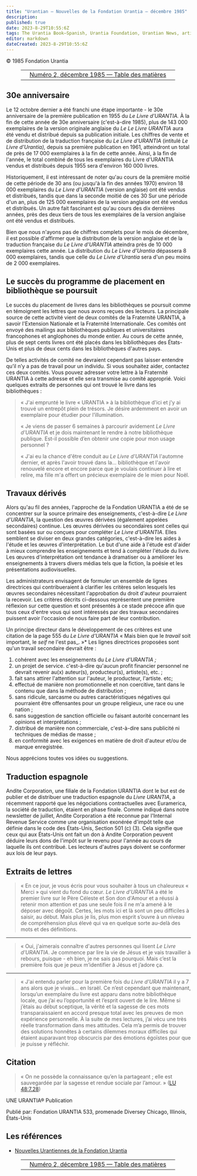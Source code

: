 ```yaml
---
title: "Urantian — Nouvelles de la Fondation Urantia — décembre 1985"
description: 
published: true
date: 2023-8-29T10:55:6Z
tags: The Urantia Book—Spanish, Urantia Foundation, Urantian News, article
editor: markdown
dateCreated: 2023-8-29T10:55:6Z
---
```


<p class="v-card v-sheet theme--light grey lighten-3 px-2">© 1985 Fondation Urantia</p>
<figure class="table chapter-navigator">
  <table>
    <tbody>
      <tr>
        <td>
        </td>
        <td>
        <a href="/fr/index/articles_uf_urantian#numéro-2-décembre-1985">
          <span class="mdi mdi-book-open-variant"></span><span class="pl-2">Numéro 2, décembre 1985 — Table des matières</span>
        </a>
        </td>
        <td>
        </td>
      </tr>
    </tbody>
  </table>
</figure>




## 30e anniversaire

Le 12 octobre dernier a été franchi une étape importante - le 30e anniversaire de la première publication en 1955 du _Le Livre d'URANTIA._ À la fin de cette année de 30e anniversaire (c'est-à-dire 1985), plus de 143 000 exemplaires de la version originale anglaise du _Le Le Livre URANTIA_ aura été vendu et distribué depuis sa publication initiale. Les chiffres de vente et de distribution de la traduction française du _Le Livre d'URANTIA_ (intitulé _Le Livre d'Urantia),_ depuis sa première publication en 1961, atteindront un total de près de 17 000 exemplaires à la fin de cette année. Ainsi, à la fin de l'année, le total combiné de tous les exemplaires du Livre d'URANTIA vendus et distribués depuis 1955 sera d'environ 160 000 livres.

Historiquement, il est intéressant de noter qu'au cours de la première moitié de cette période de 30 ans (ou jusqu'à la fin des années 1970) environ 18 000 exemplaires du _Le Livre d'URANTIA_ (version anglaise) ont été vendus et distribués, tandis que dans la seconde moitié de ces 30 Sur une période d'un an, plus de 125 000 exemplaires de la version anglaise ont été vendus et distribués. Un autre fait fascinant est qu'au cours des dix dernières années, près des deux tiers de tous les exemplaires de la version anglaise ont été vendus et distribués.

Bien que nous n'ayons pas de chiffres complets pour le mois de décembre, il est possible d'affirmer que la distribution de la version anglaise et de la traduction française du _Le Livre d'URANTIA_ atteindra près de 10 000 exemplaires cette année. La distribution du _Le Livre d'Urantia_ dépassera 8 000 exemplaires, tandis que celle du _Le Livre d'Urantia_ sera d'un peu moins de 2 000 exemplaires.

## Le succès du programme de placement en bibliothèque se poursuit

Le succès du placement de livres dans les bibliothèques se poursuit comme en témoignent les lettres que nous avons reçues des lecteurs. La principale source de cette activité vient de deux comités de la Fraternité URANTIA, à savoir l'Extension Nationale et la Fraternité Internationale. Ces comités ont envoyé des mailings aux bibliothèques publiques et universitaires francophones et anglophones du monde entier. Au cours de cette année, plus de sept cents livres ont été placés dans les bibliothèques des États-Unis et plus de deux cents dans les bibliothèques d'autres pays.

De telles activités de comité ne devraient cependant pas laisser entendre qu’il n’y a pas de travail pour un individu. Si vous souhaitez aider, contactez ces deux comités. Vous pouvez adresser votre lettre à la Fraternité URANTIA à cette adresse et elle sera transmise au comité approprié. Voici quelques extraits de personnes qui ont trouvé le livre dans les bibliothèques :

> « J'ai emprunté le livre « URANTIA » à la bibliothèque d'ici et j'y ai trouvé un entrepôt plein de trésors. Je désire ardemment en avoir un exemplaire pour étudier pour l’illumination.
> 
> « Je viens de passer 6 semaines à parcourir avidement _Le Livre d'URANTIA_ et je dois maintenant le rendre à notre bibliothèque publique. Est-il possible d’en obtenir une copie pour mon usage personnel ?
> 
> « J'ai eu la chance d'être conduit au _Le Livre d'URANTIA_ l'automne dernier, et après l'avoir trouvé dans la... bibliothèque et l'avoir renouvelé encore et encore parce que je voulais continuer à lire et relire, ma fille m'a offert un précieux exemplaire de le mien pour Noël.

## Travaux dérivés

Alors qu'au fil des années, l'approche de la Fondation URANTIA a été de se concentrer sur la source primaire des enseignements, c'est-à-dire _Le Livre d'URANTIA_, la question des œuvres dérivées (également appelées secondaires) continue. Les œuvres dérivées ou secondaires sont celles qui sont basées sur ou conçues pour compléter _Le Livre d'URANTIA_. Elles semblent se diviser en deux grandes catégories, c'est-à-dire les aides à l'étude et les œuvres d'interprétation. Le but d'une aide à l'étude est d'aider à mieux comprendre les enseignements et tend à compléter l'étude du livre. Les œuvres d'interprétation ont tendance à dramatiser ou à améliorer les enseignements à travers divers médias tels que la fiction, la poésie et les présentations audiovisuelles.

Les administrateurs envisagent de formuler un ensemble de lignes directrices qui contribueraient à clarifier les critères selon lesquels les œuvres secondaires nécessitant l'approbation du droit d'auteur pourraient la recevoir. Les critères décrits ci-dessous représentent une première réflexion sur cette question et sont présentés à ce stade précoce afin que tous ceux d'entre vous qui sont intéressés par des travaux secondaires puissent avoir l'occasion de nous faire part de leur contribution.

Un principe directeur dans le développement de ces critères est une citation de la page 555 du _Le Livre d'URANTIA_ « Mais bien que le _travail_ soit important, le _seif_ ne l'est pas_. »\* Les lignes directrices proposées sont qu'un travail secondaire devrait être :

1. cohérent avec les enseignements du _Le Livre d'URANTIA ;_
2. un projet de service. c'est-à-dire qu'aucun profit financier personnel ne devrait revenir au(x) auteur(s), producteur(s), artiste(s), etc. ;
3. fait sans attirer l'attention sur l'auteur, le producteur, l'artiste. etc;
4. effectué de manière non promotionnelle et non coercitive, tant dans le contenu que dans la méthode de distribution ;
5. sans ridicule, sarcasme ou autres caractéristiques négatives qui pourraient être offensantes pour un groupe religieux, une race ou une nation ;
6. sans suggestion de sanction officielle ou faisant autorité concernant les opinions et interprétations ;
7. distribué de manière non commerciale, c'est-à-dire sans publicité ni techniques de médias de masse ;
8. en conformité avec les exigences en matière de droit d'auteur et/ou de marque enregistrée.

Nous apprécions toutes vos idées ou suggestions.

## Traduction espagnole

Andite Corporation, une filiale de la Fondation URANTIA dont le but est de publier et de distribuer une traduction espagnole du _Livre URANTIA_, a récemment rapporté que les négociations contractuelles avec Euramerica, la société de traduction, étaient en phase finale. Comme indiqué dans notre newsletter de juillet, Andite Corporation a été reconnue par l'Internal Revenue Service comme une organisation exonérée d'impôt telle que définie dans le code des États-Unis, Section 501 (c) (3). Cela signifie que ceux qui aux États-Unis ont fait un don à Andite Corporation peuvent déduire leurs dons de l'impôt sur le revenu pour l'année au cours de laquelle ils ont contribué. Les lecteurs d'autres pays doivent se conformer aux lois de leur pays.

## Extraits de lettres

> « En ce jour, je vous écris pour vous souhaiter à tous un chaleureux « Merci » qui vient du fond du cœur. _Le Livre d'URANTIA_ a été le premier livre sur le Père Céleste et Son don d'Amour et a réussi à retenir mon attention et pas une seule fois il ne m'a amené à le déposer avec dégoût. Certes, les mots ici et là sont un peu difficiles à saisir, au début. Mais plus je lis, plus mon esprit s’ouvre à un niveau de compréhension plus élevé qui va en quelque sorte au-delà des mots et des définitions.

---

> « Oui, j'aimerais connaître d'autres personnes qui lisent _Le Livre d'URANTIA_. Je commence par lire la vie de Jésus et je vais travailler à rebours, puisque - eh bien, je ne sais pas pourquoi. Mais c’est la première fois que je peux m’identifier à Jésus et j’adore ça.

---

> « J'ai entendu parler pour la première fois du _Livre d'URANTIA_ il y a 7 ans alors que je vivais... en Israël. Ce n’est cependant que maintenant, lorsqu’un exemplaire du livre est apparu dans notre bibliothèque locale, que j’ai eu l’opportunité et l’esprit ouvert de le lire. Même si j’étais au début sceptique, la vérité et la sagesse de ces mots transparaissaient en accord presque total avec les preuves de mon expérience personnelle. À la suite de mes lectures, j’ai vécu une très réelle transformation dans mes attitudes. Cela m’a permis de trouver des solutions honnêtes à certains dilemmes moraux difficiles qui étaient auparavant trop obscurcis par des émotions égoïstes pour que je puisse y réfléchir.

## Citation

> « On ne possède la connaissance qu’en la partageant ; elle est sauvegardée par la sagesse et rendue sociale par l’amour. » ([LU 48:7.28](/fr/The_Urantia_Book/48#p7_28))


UNE URANTIA® Publication

Publié par:
Fondation URANTIA
533, promenade Diversey
Chicago, Illinois, États-Unis

## Les références

- [Nouvelles Urantiennes de la Fondation Urantia](https://www.urantia.org/news/1985-12)



<figure class="table chapter-navigator">
  <table>
    <tbody>
      <tr>
        <td>
        </td>
        <td>
        <a href="/fr/index/articles_uf_urantian#numéro-2-décembre-1985">
          <span class="mdi mdi-book-open-variant"></span><span class="pl-2">Numéro 2, décembre 1985 — Table des matières</span>
        </a>
        </td>
        <td>
        </td>
      </tr>
    </tbody>
  </table>
</figure>

